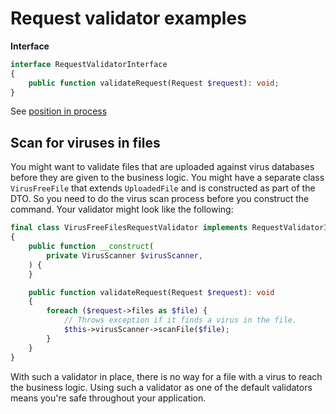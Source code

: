 # Request validator examples

**Interface**

```php
interface RequestValidatorInterface
{
    public function validateRequest(Request $request): void;
}
```

See [position in process](../process.md#request-validator)

## Scan for viruses in files

You might want to validate files that are uploaded against virus databases before they are given to the business logic. You might have a separate class `VirusFreeFile` that extends `UploadedFile` and is constructed as part of the DTO. So you need to do the virus scan process before you construct the command. Your validator might look like the following:

```php
final class VirusFreeFilesRequestValidator implements RequestValidatorInterface
{
    public function __construct(
        private VirusScanner $virusScanner,
    ) {
    }

    public function validateRequest(Request $request): void
    {
        foreach ($request->files as $file) {
            // Throws exception if it finds a virus in the file.
            $this->virusScanner->scanFile($file);
        }
    }
}
```

With such a validator in place, there is no way for a file with a virus to reach the business logic. Using such a validator as one of the default validators means you're safe throughout your application.
